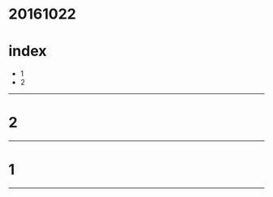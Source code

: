 # 20161022

# index
- 1 
- 2 



---------------------
# 2 




---------------------

# 1




---------------------



